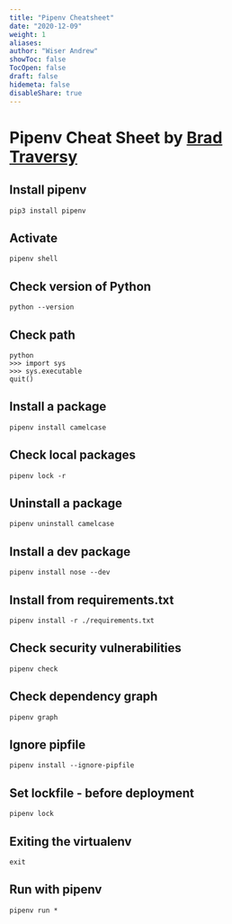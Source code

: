 ```yaml
---
title: "Pipenv Cheatsheet"
date: "2020-12-09"
weight: 1
aliases: 
author: "Wiser Andrew"
showToc: false
TocOpen: false
draft: false
hidemeta: false
disableShare: true
---
```



# Pipenv Cheat Sheet by [Brad Traversy](https://gist.github.com/bradtraversy/c70a93d6536ed63786c434707b898d55#file-pipenv_cheat_sheet-md)

## Install pipenv
```
pip3 install pipenv
```
## Activate
```
pipenv shell
```
## Check version of Python
```
python --version
```
## Check path
```
python
>>> import sys
>>> sys.executable
quit()
```
## Install a package
```
pipenv install camelcase
```
## Check local packages
```
pipenv lock -r
```
## Uninstall a package
```
pipenv uninstall camelcase
```
## Install a dev package
```
pipenv install nose --dev
```
## Install from requirements.txt
```
pipenv install -r ./requirements.txt
```
## Check security vulnerabilities
```
pipenv check
```
## Check dependency graph
```
pipenv graph
```
## Ignore pipfile
```
pipenv install --ignore-pipfile
```
## Set lockfile - before deployment
```
pipenv lock
```
## Exiting the virtualenv
```
exit
```
## Run with pipenv
```
pipenv run *
```
